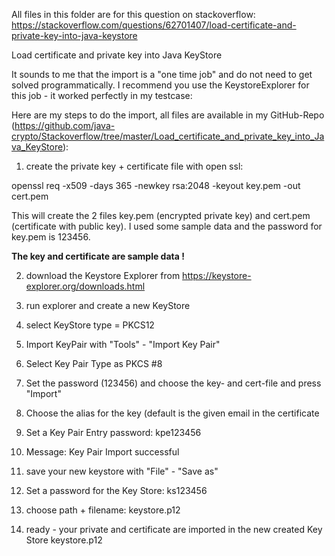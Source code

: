 All files in this folder are for this question on stackoverflow:
https://stackoverflow.com/questions/62701407/load-certificate-and-private-key-into-java-keystore

Load certificate and private key into Java KeyStore

It sounds to me that the import is a "one time job" and do not need to get solved programmatically.
I recommend you use the KeystoreExplorer for this job - it worked perfectly in my testcase:

Here are my steps to do the import, all files are available in my GitHub-Repo (https://github.com/java-crypto/Stackoverflow/tree/master/Load_certificate_and_private_key_into_Java_KeyStore):

1) create the private key + certificate file with open ssl:

openssl req -x509 -days 365 -newkey rsa:2048 -keyout key.pem -out cert.pem

This will create the 2 files key.pem (encrypted private key) and cert.pem (certificate with public key). I used some sample data
and the password for key.pem is 123456.

<b>The key and certificate are sample data !</b>

2) download the Keystore Explorer from https://keystore-explorer.org/downloads.html

3) run explorer and create a new KeyStore

4) select KeyStore type = PKCS12

5) Import KeyPair with "Tools" - "Import Key Pair"

6) Select Key Pair Type as PKCS #8

7) Set the password (123456) and choose the key- and cert-file and press "Import"

8) Choose the alias for the key (default is the given email in the certificate

9) Set a Key Pair Entry password: kpe123456

10) Message: Key Pair Import successful

11) save your new keystore with "File" - "Save as"

12) Set a password for the Key Store: ks123456

13) choose path + filename: keystore.p12

14) ready - your private and certificate are imported in the new created Key Store keystore.p12
